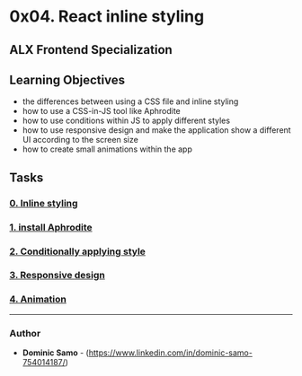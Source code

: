 # 0x04. React inline styling
## ALX Frontend Specialization

## Learning Objectives
 * the differences between using a CSS file and inline styling
 * how to use a CSS-in-JS tool like Aphrodite
 * how to use conditions within JS to apply different styles
 * how to use responsive design and make the application show a different UI according to the screen size
 * how to create small animations within the app

## Tasks

### [0. Inline styling](task_0)

### [1. install Aphrodite](task_1)

### [2. Conditionally applying style](task_2)

### [3. Responsive design](task_3)

### [4. Animation](task_4)

---

### Author
* **Dominic Samo** - (https://www.linkedin.com/in/dominic-samo-754014187/)
